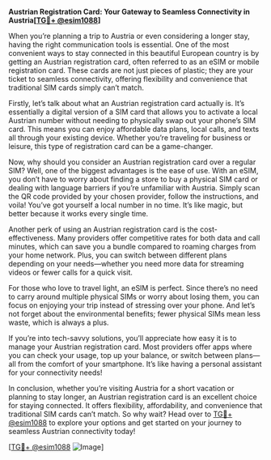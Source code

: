 **Austrian Registration Card: Your Gateway to Seamless Connectivity in Austria[[TG💪+ @esim1088](https://t.me/s/esim1088)]**

When you’re planning a trip to Austria or even considering a longer stay, having the right communication tools is essential. One of the most convenient ways to stay connected in this beautiful European country is by getting an Austrian registration card, often referred to as an eSIM or mobile registration card. These cards are not just pieces of plastic; they are your ticket to seamless connectivity, offering flexibility and convenience that traditional SIM cards simply can’t match.

Firstly, let’s talk about what an Austrian registration card actually is. It’s essentially a digital version of a SIM card that allows you to activate a local Austrian number without needing to physically swap out your phone’s SIM card. This means you can enjoy affordable data plans, local calls, and texts all through your existing device. Whether you’re traveling for business or leisure, this type of registration card can be a game-changer.

Now, why should you consider an Austrian registration card over a regular SIM? Well, one of the biggest advantages is the ease of use. With an eSIM, you don’t have to worry about finding a store to buy a physical SIM card or dealing with language barriers if you’re unfamiliar with Austria. Simply scan the QR code provided by your chosen provider, follow the instructions, and voila! You’ve got yourself a local number in no time. It’s like magic, but better because it works every single time.

Another perk of using an Austrian registration card is the cost-effectiveness. Many providers offer competitive rates for both data and call minutes, which can save you a bundle compared to roaming charges from your home network. Plus, you can switch between different plans depending on your needs—whether you need more data for streaming videos or fewer calls for a quick visit.

For those who love to travel light, an eSIM is perfect. Since there’s no need to carry around multiple physical SIMs or worry about losing them, you can focus on enjoying your trip instead of stressing over your phone. And let’s not forget about the environmental benefits; fewer physical SIMs mean less waste, which is always a plus.

If you’re into tech-savvy solutions, you’ll appreciate how easy it is to manage your Austrian registration card. Most providers offer apps where you can check your usage, top up your balance, or switch between plans—all from the comfort of your smartphone. It’s like having a personal assistant for your connectivity needs!

In conclusion, whether you’re visiting Austria for a short vacation or planning to stay longer, an Austrian registration card is an excellent choice for staying connected. It offers flexibility, affordability, and convenience that traditional SIM cards can’t match. So why wait? Head over to [TG💪+ @esim1088](https://t.me/s/esim1088) to explore your options and get started on your journey to seamless Austrian connectivity today! 

[[TG💪+ @esim1088](https://t.me/s/esim1088) ![Image](https://i.postimg.cc/Y0z9fWf4/image.png)]